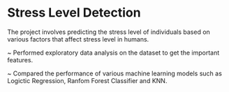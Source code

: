 # Stress Level Detection
The project involves predicting the stress level of individuals based on various factors that affect stress level in humans.

 ~ Performed exploratory data analysis on the dataset to get the important features.
 
 ~ Compared the performance of various machine learning models such as Logictic Regression, Ranfom Forest Classifier and KNN.
